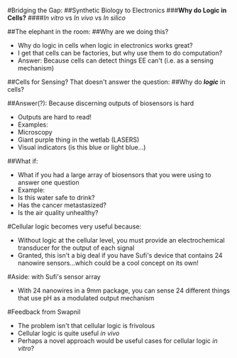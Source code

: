 #Bridging the Gap:
##Synthetic Biology to Electronics
###**Why do Logic in Cells?**
####*In vitro* vs *In vivo* vs *In silico*



##The elephant in the room:
##Why are we doing this?
- Why do logic in cells when logic in electronics works great?
 - I get that cells can be factories, but why use them to do computation?
- Answer: Because cells can detect things EE can't (i.e. as a sensing
  mechanism)


##Cells for Sensing? 
That doesn't answer the question:
##Why do _**logic**_ in cells?


##Answer(?): Because discerning outputs of biosensors is hard
- Outputs are hard to read! 
- Examples:
 - Microscopy
 - Giant purple thing in the wetlab (LASERS)
 - Visual indicators (is this blue or light blue...)



##What if:
- What if you had a large array of biosensors that you were using to answer one
  question
- Example:
 - Is this water safe to drink?
 - Has the cancer metastasized?
 - Is the air quality unhealthy?


#Cellular logic becomes very useful because:
- Without logic at the cellular level, you must provide an electrochemical
  transducer for the output of each signal
 - Granted, this isn't a big deal if you have Sufi's device that contains 24
   nanowire sensors...which could be a cool concept on its own!



#Aside: with Sufi's sensor array
- With 24 nanowires in a 9mm package, you can sense 24 different things that
  use pH as a modulated output mechanism

#Feedback from Swapnil
- The problem isn't that cellular logic is frivolous
 - Cellular logic is quite useful _in vivo_
- Perhaps a novel approach would be useful cases for cellular logic _in vitro_?
